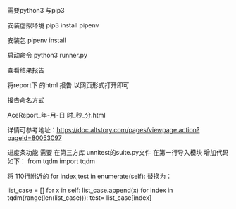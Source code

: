 

需要python3 与pip3


安装虚拟环境
pip3 install pipenv

安装包
pipenv install 

启动命令 
python3 runner.py


查看结果报告

将report下 的html 报告 以网页形式打开即可


报告命名方式

AceReport_年-月-日 时_秒_分.html

详情可参考地址：https://doc.altstory.com/pages/viewpage.action?pageId=80053097



进度条功能 需要 在第三方库 unnitest的suite.py文件
在第一行导入模块 增加代码如下：
from tqdm import tqdm

将 110行附近的  for index,test in enumerate(self):
替换为：

list_case = []
for x in self:
	list_case.append(x)
for index in tqdm(range(len(list_case))):
	test= list_case[index]
